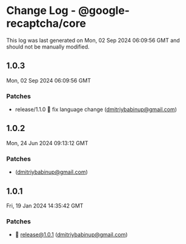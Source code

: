 # Change Log - @google-recaptcha/core

This log was last generated on Mon, 02 Sep 2024 06:09:56 GMT and should not be manually modified.

<!-- Start content -->

## 1.0.3

Mon, 02 Sep 2024 06:09:56 GMT

### Patches

- release/1.1.0 🧊 fix language change (dmitriybabinup@gmail.com)

## 1.0.2

Mon, 24 Jun 2024 09:13:12 GMT

### Patches

-  (dmitriybabinup@gmail.com)

## 1.0.1

Fri, 19 Jan 2024 14:35:42 GMT

### Patches

- 🎉 release@1.0.1 (dmitriybabinup@gmail.com)
